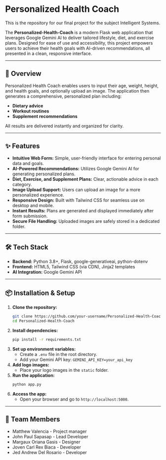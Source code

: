 # Personalized Health Coach

This is the repository for our final project for the subject Intelligent Systems.<br>

The **Personalized-Health-Coach** is a modern Flask web application that leverages Google Gemini AI to deliver tailored lifestyle, diet, and exercise plans. Designed for ease of use and accessibility, this project empowers users to achieve their health goals with AI-driven recommendations, all presented in a clean, responsive interface.

---

## 🚀 Overview

Personalized Health Coach enables users to input their age, weight, height, and health goals, and optionally upload an image. The application then generates a comprehensive, personalized plan including:

- **Dietary advice**
- **Workout routines**
- **Supplement recommendations**

All results are delivered instantly and organized for clarity.

---

## ✨ Features

- **Intuitive Web Form:** Simple, user-friendly interface for entering personal data and goals.
- **AI-Powered Recommendations:** Utilizes Google Gemini AI for generating personalized plans.
- **Diet, Exercise, and Supplement Plans:** Clear, actionable advice in each category.
- **Image Upload Support:** Users can upload an image for a more personalized experience.
- **Responsive Design:** Built with Tailwind CSS for seamless use on desktop and mobile.
- **Instant Results:** Plans are generated and displayed immediately after form submission.
- **Secure File Handling:** Uploaded images are safely stored in a dedicated folder.

---

## 🛠️ Tech Stack

- **Backend:** Python 3.8+, Flask, google-generativeai, python-dotenv
- **Frontend:** HTML5, Tailwind CSS (via CDN), Jinja2 templates
- **AI Integration:** Google Gemini API

---

## 📦 Installation & Setup

1. **Clone the repository:**
   ```sh
   git clone https://github.com/your-username/Personalized-Health-Coach.git
   cd Personalized-Health-Coach
   ```
2. **Install dependencies:**
   ```sh
   pip install -r requirements.txt
   ```
3. **Set up environment variables:**
   - Create a `.env` file in the root directory.
   - Add your Gemini API key: `GEMINI_API_KEY=your_api_key`
4. **Add logo images:**
   - Place your logo images in the `static` folder.
5. **Run the application:**
   ```sh
   python app.py
   ```
6. **Access the app:**
   - Open your browser and go to `http://localhost:5000`.

---

## 👥 Team Members

- Matthew Valencia - Project manager 
- John Paul Sapasap - Lead Developer 
- Margaux Oriana Gasis - Designer 
- Joven Carl Rex Biaca - Developer 
- Jed Andrew Del Rosario - Developer
